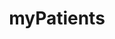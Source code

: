 ---
hackday: 05-cambridge
summary: ''
team:
- '@mloughran'
- Dafydd Loughran
- Dan Lashley
title: myPatients
---